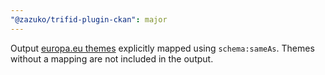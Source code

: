 ```yaml
---
"@zazuko/trifid-plugin-ckan": major
---
```


Output [europa.eu themes](https://publications.europa.eu/resource/authority/data-theme) explicitly mapped using `schema:sameAs`. Themes without a mapping are not included in the output.
